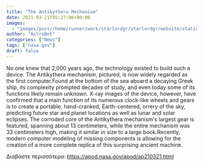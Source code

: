 ```yaml
---
title: "The Antikythera Mechanism"
date: 2021-03-21T05:27:06+00:00
images:
  - "images/post//home/runner/work/starlordgr/starlordgr/website/static/images/post/antikythera_wikipedia_960.jpg"
author: "AstroBot"
categories: ["News"]
tags: ["nasa.gov"]
draft: false
---
```


No one knew that 2,000 years ago, the technology existed to build such a device. The Antikythera mechanism, pictured, is now widely regarded as the first computer.Found at the bottom of the sea aboard a decaying Greek ship, its complexity prompted decades of study, and even today some of its functions likely remain unknown. X-ray images of the device, however, have confirmed that a main function of its numerous clock-like wheels and gears is to create a portable, hand-cranked, Earth-centered, orrery of the sky, predicting future star and planet locations as well as lunar and solar eclipses. The corroded core of the Antikythera mechanism's largest gear is featured, spanning about 13 centimeters, while the entire mechanism was 33 centimeters high, making it similar in size to a large book.Recently, modern computer modeling of missing components is allowing for the creation of a more complete replica of this surprising ancient machine. 

Διαβάστε περισσότερα: https://apod.nasa.gov/apod/ap210321.html
